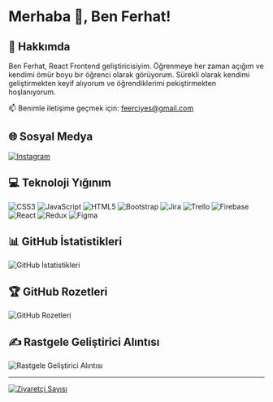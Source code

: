 # Merhaba 👋, Ben Ferhat!
## 🚀 Hakkımda

Ben Ferhat, React Frontend geliştiricisiyim. Öğrenmeye her zaman açığım ve kendimi ömür boyu bir öğrenci olarak görüyorum. Sürekli olarak kendimi geliştirmekten keyif alıyorum ve öğrendiklerimi pekiştirmekten hoşlanıyorum. 

📫 Benimle iletişime geçmek için: feerciyes@gmail.com

## 🌐 Sosyal Medya

[![Instagram](https://img.shields.io/badge/Instagram-%23E4405F.svg?logo=Instagram&logoColor=white)](https://instagram.com/frhteeercys_123) 

## 💻 Teknoloji Yığınım

![CSS3](https://img.shields.io/badge/css3-%231572B6.svg?style=for-the-badge&logo=css3&logoColor=white) ![JavaScript](https://img.shields.io/badge/javascript-%23323330.svg?style=for-the-badge&logo=javascript&logoColor=%23F7DF1E) ![HTML5](https://img.shields.io/badge/html5-%23E34F26.svg?style=for-the-badge&logo=html5&logoColor=white) ![Bootstrap](https://img.shields.io/badge/bootstrap-%23563D7C.svg?style=for-the-badge&logo=bootstrap&logoColor=white) ![Jira](https://img.shields.io/badge/jira-%230A0FFF.svg?style=for-the-badge&logo=jira&logoColor=white) ![Trello](https://img.shields.io/badge/Trello-%23026AA7.svg?style=for-the-badge&logo=Trello&logoColor=white) ![Firebase](https://img.shields.io/badge/firebase-%23039BE5.svg?style=for-the-badge&logo=firebase) ![React](https://img.shields.io/badge/react-%2320232a.svg?style=for-the-badge&logo=react&logoColor=%2361DAFB) ![Redux](https://img.shields.io/badge/redux-%23593d88.svg?style=for-the-badge&logo=redux&logoColor=white) ![Figma](https://img.shields.io/badge/figma-%23F24E1E.svg?style=for-the-badge&logo=figma&logoColor=white)

## 📊 GitHub İstatistikleri

![GitHub İstatistikleri](https://github-readme-stats.vercel.app/api?username=ferhaterciyes&theme=synthwave&hide_border=false&include_all_commits=true&count_private=true)

## 🏆 GitHub Rozetleri

![GitHub Rozetleri](https://github-profile-trophy.vercel.app/?username=ferhaterciyes&theme=radical&no-frame=false&no-bg=true&margin-w=4)

## ✍️ Rastgele Geliştirici Alıntısı

![Rastgele Geliştirici Alıntısı](https://quotes-github-readme.vercel.app/api?type=horizontal&theme=radical)

---

[![Ziyaretçi Sayısı](https://visitcount.itsvg.in/api?id=ferhaterciyes&icon=0&color=0)](https://visitcount.itsvg.in)

<!-- GPRM ( https://gprm.itsvg.in ) ile oluşturulmuştur -->

